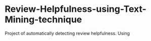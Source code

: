 Review-Helpfulness-using-Text-Mining-technique
==============================================

Project of automatically detecting review helpfulness. Using
